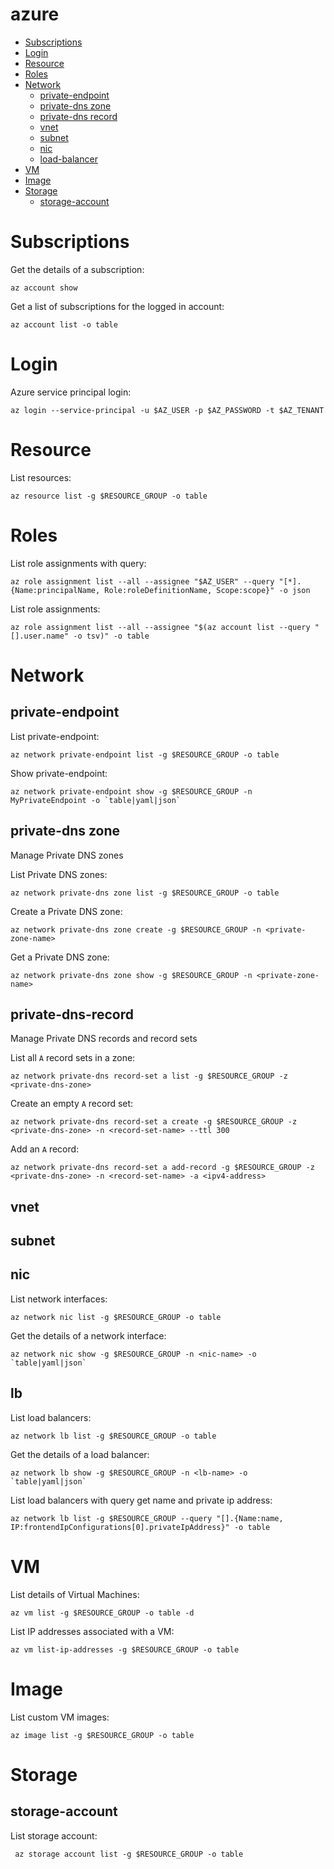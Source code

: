 # azure

<!-- TOC -->

- [Subscriptions](#Subscriptions)
- [Login](#login)
- [Resource](#Resource)
- [Roles](#roles)
- [Network](#Network)
    - [private-endpoint](#private-endpoint)
    - [private-dns zone](#private-dns-zone)
    - [private-dns record](#private-dns-record)
    - [vnet](#vnet)
    - [subnet](#subnet)
    - [nic](#nic)
    - [load-balancer](#lb)
- [VM](#VM)
- [Image](#Image)
- [Storage](#Storage)
    - [storage-account](#storage-account)

# Subscriptions
Get the details of a subscription:
```
az account show
```
Get a list of subscriptions for the logged in account:
```
az account list -o table
```

# Login
Azure service principal login:
```
az login --service-principal -u $AZ_USER -p $AZ_PASSWORD -t $AZ_TENANT
```

# Resource
List resources:
```
az resource list -g $RESOURCE_GROUP -o table
```

# Roles
List role assignments with query:
```
az role assignment list --all --assignee "$AZ_USER" --query "[*].{Name:principalName, Role:roleDefinitionName, Scope:scope}" -o json
```

List role assignments:
```
az role assignment list --all --assignee "$(az account list --query "[].user.name" -o tsv)" -o table
```


# Network

## private-endpoint
List private-endpoint:
```
az network private-endpoint list -g $RESOURCE_GROUP -o table
```
Show private-endpoint:
```
az network private-endpoint show -g $RESOURCE_GROUP -n MyPrivateEndpoint -o `table|yaml|json`
```

## private-dns zone

Manage Private DNS zones

List Private DNS zones:
```
az network private-dns zone list -g $RESOURCE_GROUP -o table
```
Create a Private DNS zone:
```
az network private-dns zone create -g $RESOURCE_GROUP -n <private-zone-name>
```
Get a Private DNS zone:
```
az network private-dns zone show -g $RESOURCE_GROUP -n <private-zone-name>
```

## private-dns-record

Manage Private DNS records and record sets

List all `A` record sets in a zone:
```
az network private-dns record-set a list -g $RESOURCE_GROUP -z <private-dns-zone>
```
Create an empty `A` record set:
```
az network private-dns record-set a create -g $RESOURCE_GROUP -z <private-dns-zone> -n <record-set-name> --ttl 300
```
Add an `A` record:
```
az network private-dns record-set a add-record -g $RESOURCE_GROUP -z <private-dns-zone> -n <record-set-name> -a <ipv4-address>
```

## vnet

## subnet

## nic
List network interfaces:
```
az network nic list -g $RESOURCE_GROUP -o table
```
Get the details of a network interface:
```
az network nic show -g $RESOURCE_GROUP -n <nic-name> -o `table|yaml|json`
```

## lb
List load balancers:
```
az network lb list -g $RESOURCE_GROUP -o table
```
Get the details of a load balancer:
```
az network lb show -g $RESOURCE_GROUP -n <lb-name> -o `table|yaml|json`
```
List load balancers with query get name and private ip address:
```
az network lb list -g $RESOURCE_GROUP --query "[].{Name:name, IP:frontendIpConfigurations[0].privateIpAddress}" -o table
```

# VM
List details of Virtual Machines:
```
az vm list -g $RESOURCE_GROUP -o table -d
```
List IP addresses associated with a VM:
```
az vm list-ip-addresses -g $RESOURCE_GROUP -o table
```


# Image
List custom VM images:
```
az image list -g $RESOURCE_GROUP -o table
```

# Storage

## storage-account
List storage account:
```
 az storage account list -g $RESOURCE_GROUP -o table
```
